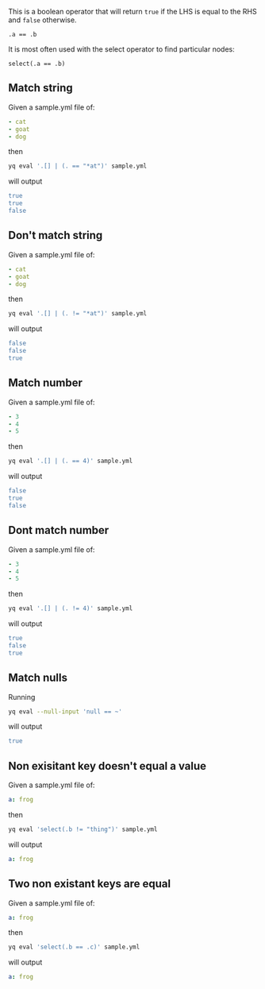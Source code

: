 This is a boolean operator that will return ```true``` if the LHS is equal to the RHS and ``false`` otherwise.

```
.a == .b
```

It is most often used with the select operator to find particular nodes:

```
select(.a == .b)
```


## Match string
Given a sample.yml file of:
```yaml
- cat
- goat
- dog
```
then
```bash
yq eval '.[] | (. == "*at")' sample.yml
```
will output
```yaml
true
true
false
```

## Don't match string
Given a sample.yml file of:
```yaml
- cat
- goat
- dog
```
then
```bash
yq eval '.[] | (. != "*at")' sample.yml
```
will output
```yaml
false
false
true
```

## Match number
Given a sample.yml file of:
```yaml
- 3
- 4
- 5
```
then
```bash
yq eval '.[] | (. == 4)' sample.yml
```
will output
```yaml
false
true
false
```

## Dont match number
Given a sample.yml file of:
```yaml
- 3
- 4
- 5
```
then
```bash
yq eval '.[] | (. != 4)' sample.yml
```
will output
```yaml
true
false
true
```

## Match nulls
Running
```bash
yq eval --null-input 'null == ~'
```
will output
```yaml
true
```

## Non exisitant key doesn't equal a value
Given a sample.yml file of:
```yaml
a: frog
```
then
```bash
yq eval 'select(.b != "thing")' sample.yml
```
will output
```yaml
a: frog
```

## Two non existant keys are equal
Given a sample.yml file of:
```yaml
a: frog
```
then
```bash
yq eval 'select(.b == .c)' sample.yml
```
will output
```yaml
a: frog
```


